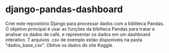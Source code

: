 # django-pandas-dashboard
Criei este repositório Django para processar dados com a bibliteca Pandas. O objetivo principal é usar as funções da bibliteca Pandas para tratar e analisar os dados de café, e representar os dados em um dashboard interativo. 7 arquivos .csv de exemplo estão disponíveis na pasta "dados_base_csv". Obtive os dados do site Kaggle.
